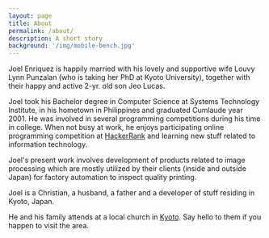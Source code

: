 ```yaml
---
layout: page
title: About
permalink: /about/
description: A short story
background: '/img/mobile-bench.jpg'
---
```


Joel Enriquez is happily married with his lovely and supportive wife Louvy Lynn Punzalan (who is taking her PhD at Kyoto University), together with their happy and active 2-yr. old son Jeo Lucas.

Joel took his Bachelor degree in Computer Science at Systems Technology Institute, in his hometown in Philippines and graduated Cumlaude year 2001. He was involved in several programming competitions during his time in college. When not busy at work, he enjoys participating online programming competition at [HackerRank](https://www.hackerrank.com/jlenriquez) and learning new stuff related to information technology.

Joel's present work involves development of products related to image processing which are mostly utilized by their clients (inside and outside Japan) for factory automation to inspect quality printing.

Joel is a Christian, a husband, a father and a developer of stuff residing in Kyoto, Japan. 

He and his family attends at a local church in [Kyoto](http://www.kyotoenglishchurch.org). Say hello to them if you happen to visit the area.
